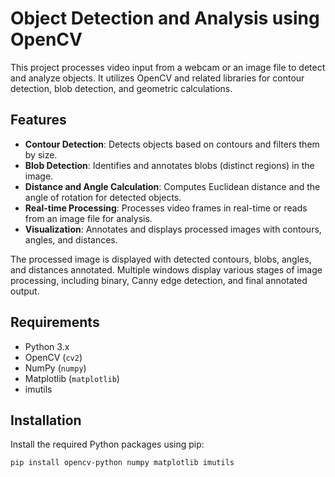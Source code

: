 # Object Detection and Analysis using OpenCV

This project processes video input from a webcam or an image file to detect and analyze objects. It utilizes OpenCV and related libraries for contour detection, blob detection, and geometric calculations.

## Features

- **Contour Detection**: Detects objects based on contours and filters them by size.
- **Blob Detection**: Identifies and annotates blobs (distinct regions) in the image.
- **Distance and Angle Calculation**: Computes Euclidean distance and the angle of rotation for detected objects.
- **Real-time Processing**: Processes video frames in real-time or reads from an image file for analysis.
- **Visualization**: Annotates and displays processed images with contours, angles, and distances.

The processed image is displayed with detected contours, blobs, angles, and distances annotated.
Multiple windows display various stages of image processing, including binary, Canny edge detection, and final annotated output.


## Requirements

- Python 3.x
- OpenCV (`cv2`)
- NumPy (`numpy`)
- Matplotlib (`matplotlib`)
- imutils

## Installation

Install the required Python packages using pip:

```bash
pip install opencv-python numpy matplotlib imutils



